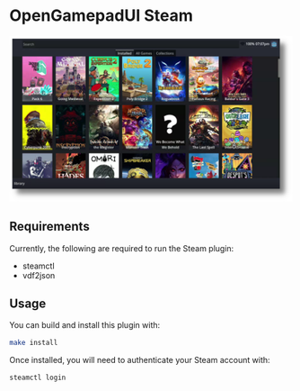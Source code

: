 # OpenGamepadUI Steam

![](./docs/screen01.png)

## Requirements

Currently, the following are required to run the Steam plugin:

- steamctl
- vdf2json

## Usage

You can build and install this plugin with:

```bash
make install
```

Once installed, you will need to authenticate your Steam account with:

```bash
steamctl login
```
